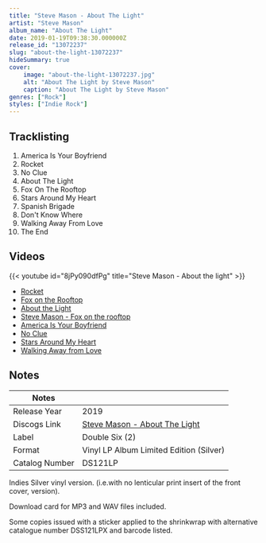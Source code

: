 ```yaml
---
title: "Steve Mason - About The Light"
artist: "Steve Mason"
album_name: "About The Light"
date: 2019-01-19T09:38:30.000000Z
release_id: "13072237"
slug: "about-the-light-13072237"
hideSummary: true
cover:
    image: "about-the-light-13072237.jpg"
    alt: "About The Light by Steve Mason"
    caption: "About The Light by Steve Mason"
genres: ["Rock"]
styles: ["Indie Rock"]
---
```


## Tracklisting
1. America Is Your Boyfriend
2. Rocket
3. No Clue
4. About The Light
5. Fox On The Rooftop
6. Stars Around My Heart
7. Spanish Brigade
8. Don't Know Where
9. Walking Away From Love
10. The End




## Videos
{{< youtube id="8jPy090dfPg" title="Steve Mason - About  the light" >}}
- [Rocket](https://www.youtube.com/watch?v=3ko96ZE8lvk)
- [Fox on the Rooftop](https://www.youtube.com/watch?v=gjNO4fSv4hM)
- [About the Light](https://www.youtube.com/watch?v=iNq9vi7w1CA)
- [Steve Mason - Fox on the rooftop](https://www.youtube.com/watch?v=HPgygTsLH-A)
- [America Is Your Boyfriend](https://www.youtube.com/watch?v=qkLt8csF5eI)
- [No Clue](https://www.youtube.com/watch?v=jcrD5EBKhw4)
- [Stars Around My Heart](https://www.youtube.com/watch?v=KLxAlOobhf4)
- [Walking Away from Love](https://www.youtube.com/watch?v=9SfZEou56sU)

## Notes
| Notes          |             |
| ---------------| ----------- |
| Release Year   | 2019 |
| Discogs Link   | [Steve Mason - About The Light](https://www.discogs.com/release/13072237-Steve-Mason-About-The-Light) |
| Label          | Double Six (2) |
| Format         | Vinyl LP Album Limited Edition (Silver) |
| Catalog Number | DS121LP |

Indies Silver vinyl version.  (i.e.with no lenticular print insert of the front cover, version).

Download card for MP3 and WAV files included.

Some copies issued with a sticker applied to the shrinkwrap with alternative catalogue number DSS121LPX and barcode listed.

